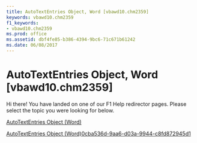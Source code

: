 ```yaml
---
title: AutoTextEntries Object, Word [vbawd10.chm2359]
keywords: vbawd10.chm2359
f1_keywords:
- vbawd10.chm2359
ms.prod: office
ms.assetid: dbf4fe85-b386-4394-9bc6-71c671b61242
ms.date: 06/08/2017
---
```



# AutoTextEntries Object, Word [vbawd10.chm2359]

Hi there! You have landed on one of our F1 Help redirector pages. Please select the topic you were looking for below.

[AutoTextEntries Object (Word)](http://msdn.microsoft.com/library/4e4d92b3-d259-84b7-061f-82065e177c29%28Office.15%29.aspx)

[AutoTextEntries Object (Word)0cba536d-9aa6-d03a-9944-c8fd872945d1](http://msdn.microsoft.com/library/0cba536d-9aa6-d03a-9944-c8fd872945d1%28Office.15%29.aspx)


